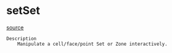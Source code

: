 # setSet

[source](github.com/OpenFOAM-jp/OpenFOAM-utilities-tutorials-jp/blob/master/v1906/mesh/manipulation/setSet/setSet.C/setSet.C)

```
Description
    Manipulate a cell/face/point Set or Zone interactively.


```

